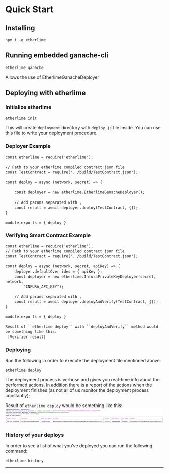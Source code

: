 # Quick Start

## Installing

    npm i -g etherlime

## Running embedded ganache-cli

    etherlime ganache

<span class="title-ref">Allows the use of
EtherlimeGanacheDeployer</span>

## Deploying with etherlime

### Initialize etherlime

    etherlime init

This will create `deployment` directory with `deploy.js` file inside.
You can use this file to write your deployment procedure.

### Deployer Example

    const etherlime = require('etherlime');

    // Path to your etherlime compiled contract json file
    const TestContract = require('../build/TestContract.json'); 
    
    const deploy = async (network, secret) => {
    
        const deployer = new etherlime.EtherlimeGanacheDeployer();
    
        // Add params separated with ,
        const result = await deployer.deploy(TestContract, {});
    }
    
    module.exports = { deploy }

### Verifying Smart Contract Example

    const etherlime = require('etherlime');
    // Path to your etherlime compiled contract json file
    const TestContract = require('../build/TestContract.json'); 
    
    const deploy = async (network, secret, apiKey) => {
        deployer.defaultOverrides = { apiKey };
        const deployer = new etherlime.InfuraPrivateKeyDeployer(secret, network,
            "INFURA_API_KEY");
    
        // Add params separated with ,
        const result = await deployer.deployAndVerify(TestContract, {});
    }
    
    module.exports = { deploy }
    
    Result of ``etherlime deploy`` with ``deployAndVerify`` method would be something like this:
     |Verifier result|

### Deploying

Run the following in order to execute the deployment file mentioned
above:

    etherlime deploy

The deployment process is verbose and gives you real-time info about the
performed actions. In addition there is a report of the actions when the
deployment finishes (as not all of us monitor the deployment process
constantly);

Result of `etherlime deploy` would be something like this: 
[![Deployment result](./_docs_static/DeploymentResult.png)](https://imgur.com/a/NyLX9mH)

### History of your deploys

In order to see a list of what you've deployed you can run the following
command:

    etherlime history

-----
